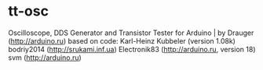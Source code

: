 # tt-osc

Oscilloscope, DDS Generator and Transistor Tester for Arduino             |
by Drauger (http://arduino.ru)
based on code:
 Karl-Heinz Kubbeler (version 1.08k)
 bodriy2014 (http://srukami.inf.ua)
 Electronik83 (http://arduino.ru, version 18)
 svm  (http://arduino.ru)
